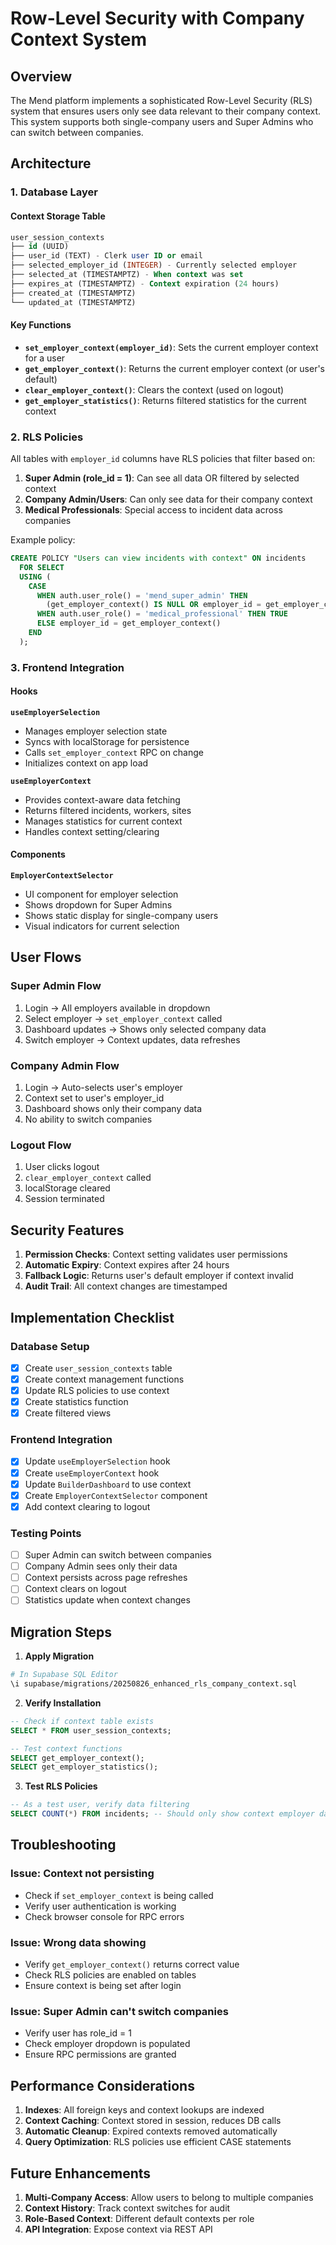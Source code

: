 # Row-Level Security with Company Context System

## Overview

The Mend platform implements a sophisticated Row-Level Security (RLS) system that ensures users only see data relevant to their company context. This system supports both single-company users and Super Admins who can switch between companies.

## Architecture

### 1. Database Layer

#### Context Storage Table
```sql
user_session_contexts
├── id (UUID)
├── user_id (TEXT) - Clerk user ID or email
├── selected_employer_id (INTEGER) - Currently selected employer
├── selected_at (TIMESTAMPTZ) - When context was set
├── expires_at (TIMESTAMPTZ) - Context expiration (24 hours)
├── created_at (TIMESTAMPTZ)
└── updated_at (TIMESTAMPTZ)
```

#### Key Functions

- **`set_employer_context(employer_id)`**: Sets the current employer context for a user
- **`get_employer_context()`**: Returns the current employer context (or user's default)
- **`clear_employer_context()`**: Clears the context (used on logout)
- **`get_employer_statistics()`**: Returns filtered statistics for the current context

### 2. RLS Policies

All tables with `employer_id` columns have RLS policies that filter based on:

1. **Super Admin (role_id = 1)**: Can see all data OR filtered by selected context
2. **Company Admin/Users**: Can only see data for their company context
3. **Medical Professionals**: Special access to incident data across companies

Example policy:
```sql
CREATE POLICY "Users can view incidents with context" ON incidents
  FOR SELECT
  USING (
    CASE 
      WHEN auth.user_role() = 'mend_super_admin' THEN 
        (get_employer_context() IS NULL OR employer_id = get_employer_context())
      WHEN auth.user_role() = 'medical_professional' THEN TRUE
      ELSE employer_id = get_employer_context()
    END
  );
```

### 3. Frontend Integration

#### Hooks

**`useEmployerSelection`**
- Manages employer selection state
- Syncs with localStorage for persistence
- Calls `set_employer_context` RPC on change
- Initializes context on app load

**`useEmployerContext`**
- Provides context-aware data fetching
- Returns filtered incidents, workers, sites
- Manages statistics for current context
- Handles context setting/clearing

#### Components

**`EmployerContextSelector`**
- UI component for employer selection
- Shows dropdown for Super Admins
- Shows static display for single-company users
- Visual indicators for current selection

## User Flows

### Super Admin Flow
1. Login → All employers available in dropdown
2. Select employer → `set_employer_context` called
3. Dashboard updates → Shows only selected company data
4. Switch employer → Context updates, data refreshes

### Company Admin Flow
1. Login → Auto-selects user's employer
2. Context set to user's employer_id
3. Dashboard shows only their company data
4. No ability to switch companies

### Logout Flow
1. User clicks logout
2. `clear_employer_context` called
3. localStorage cleared
4. Session terminated

## Security Features

1. **Permission Checks**: Context setting validates user permissions
2. **Automatic Expiry**: Context expires after 24 hours
3. **Fallback Logic**: Returns user's default employer if context invalid
4. **Audit Trail**: All context changes are timestamped

## Implementation Checklist

### Database Setup
- [x] Create `user_session_contexts` table
- [x] Create context management functions
- [x] Update RLS policies to use context
- [x] Create statistics function
- [x] Create filtered views

### Frontend Integration
- [x] Update `useEmployerSelection` hook
- [x] Create `useEmployerContext` hook
- [x] Update `BuilderDashboard` to use context
- [x] Create `EmployerContextSelector` component
- [x] Add context clearing to logout

### Testing Points
- [ ] Super Admin can switch between companies
- [ ] Company Admin sees only their data
- [ ] Context persists across page refreshes
- [ ] Context clears on logout
- [ ] Statistics update when context changes

## Migration Steps

1. **Apply Migration**
```bash
# In Supabase SQL Editor
\i supabase/migrations/20250826_enhanced_rls_company_context.sql
```

2. **Verify Installation**
```sql
-- Check if context table exists
SELECT * FROM user_session_contexts;

-- Test context functions
SELECT get_employer_context();
SELECT get_employer_statistics();
```

3. **Test RLS Policies**
```sql
-- As a test user, verify data filtering
SELECT COUNT(*) FROM incidents; -- Should only show context employer data
```

## Troubleshooting

### Issue: Context not persisting
- Check if `set_employer_context` is being called
- Verify user authentication is working
- Check browser console for RPC errors

### Issue: Wrong data showing
- Verify `get_employer_context()` returns correct value
- Check RLS policies are enabled on tables
- Ensure context is being set after login

### Issue: Super Admin can't switch companies
- Verify user has role_id = 1
- Check employer dropdown is populated
- Ensure RPC permissions are granted

## Performance Considerations

1. **Indexes**: All foreign keys and context lookups are indexed
2. **Context Caching**: Context stored in session, reduces DB calls
3. **Automatic Cleanup**: Expired contexts removed automatically
4. **Query Optimization**: RLS policies use efficient CASE statements

## Future Enhancements

1. **Multi-Company Access**: Allow users to belong to multiple companies
2. **Context History**: Track context switches for audit
3. **Role-Based Context**: Different default contexts per role
4. **API Integration**: Expose context via REST API